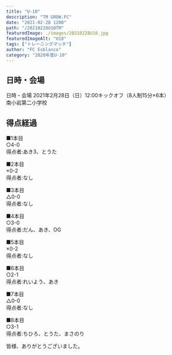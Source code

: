 ```yaml
---
title: "U-10"
description: "TM GROW.FC"
date: "2021-02-28 1200"
path: "/20210228U10TM"
featuredImage: ./images/20210228U10.jpg
featuredImageAlt: "U10"
tags: ["トレーニングマッチ"]
author: "FC Esblanco"
category: "2020年度U-10"
---
```


## 日時・会場

日時・会場
2021年2月28日（日）12:00キックオフ（8人制15分×6本）<br>
南小岩第二小学校

## 得点経過

■1本目<br>
○4-0<br>
得点者:あき3、とうた

■2本目<br>
×0-2<br>
得点者:なし

■3本目<br>
△0-0<br>
得点者:なし

■4本目<br>
○3-0<br>
得点者:だん、あき、OG

■5本目<br>
×0-2<br>
得点者:なし

■6本目<br>
○2-1<br>
得点者:れいよう、あき

■7本目<br>
△0-0<br>
得点者:なし

■8本目<br>
○3-1<br>
得点者:ちひろ、とうた、まさのり

皆様、ありがとうございました。

